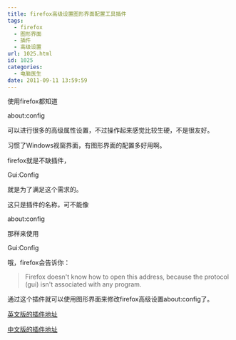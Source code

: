 ```yaml
---
title: firefox高级设置图形界面配置工具插件
tags:
  - firefox
  - 图形界面
  - 插件
  - 高级设置
url: 1025.html
id: 1025
categories:
  - 电脑医生
date: 2011-09-11 13:59:59
---
```


使用firefox都知道

about:config

可以进行很多的高级属性设置，不过操作起来感觉比较生硬，不是很友好。  

习惯了Windows视窗界面，有图形界面的配置多好用啊。  

firefox就是不缺插件，

Gui:Config

就是为了满足这个需求的。  

这只是插件的名称，可不能像

about:config

那样来使用

Gui:Config

哦，firefox会告诉你：  

> Firefox doesn't know how to open this address, because the protocol (gui) isn't associated with any program.

通过这个插件就可以使用图形界面来修改firefox高级设置about:config了。  

[英文版的插件地址](https://addons.mozilla.org/en-US/firefox/addon/guiconfig/)  

[中文版的插件地址](https://addons.mozilla.org/zh-CN/firefox/addon/guiconfig/)